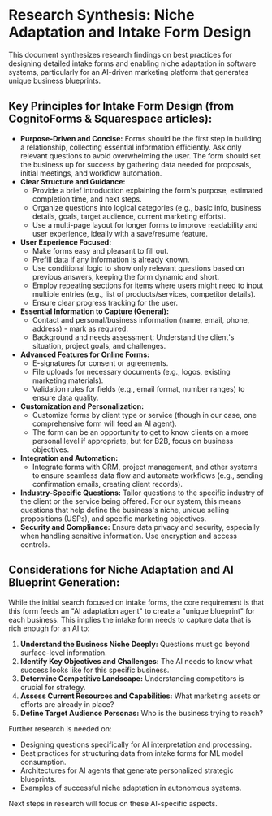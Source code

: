 # Research Synthesis: Niche Adaptation and Intake Form Design

This document synthesizes research findings on best practices for designing detailed intake forms and enabling niche adaptation in software systems, particularly for an AI-driven marketing platform that generates unique business blueprints.

## Key Principles for Intake Form Design (from CognitoForms & Squarespace articles):

*   **Purpose-Driven and Concise:** Forms should be the first step in building a relationship, collecting essential information efficiently. Ask only relevant questions to avoid overwhelming the user. The form should set the business up for success by gathering data needed for proposals, initial meetings, and workflow automation.
*   **Clear Structure and Guidance:**
    *   Provide a brief introduction explaining the form's purpose, estimated completion time, and next steps.
    *   Organize questions into logical categories (e.g., basic info, business details, goals, target audience, current marketing efforts).
    *   Use a multi-page layout for longer forms to improve readability and user experience, ideally with a save/resume feature.
*   **User Experience Focused:**
    *   Make forms easy and pleasant to fill out.
    *   Prefill data if any information is already known.
    *   Use conditional logic to show only relevant questions based on previous answers, keeping the form dynamic and short.
    *   Employ repeating sections for items where users might need to input multiple entries (e.g., list of products/services, competitor details).
    *   Ensure clear progress tracking for the user.
*   **Essential Information to Capture (General):**
    *   Contact and personal/business information (name, email, phone, address) - mark as required.
    *   Background and needs assessment: Understand the client's situation, project goals, and challenges.
*   **Advanced Features for Online Forms:**
    *   E-signatures for consent or agreements.
    *   File uploads for necessary documents (e.g., logos, existing marketing materials).
    *   Validation rules for fields (e.g., email format, number ranges) to ensure data quality.
*   **Customization and Personalization:**
    *   Customize forms by client type or service (though in our case, one comprehensive form will feed an AI agent).
    *   The form can be an opportunity to get to know clients on a more personal level if appropriate, but for B2B, focus on business objectives.
*   **Integration and Automation:**
    *   Integrate forms with CRM, project management, and other systems to ensure seamless data flow and automate workflows (e.g., sending confirmation emails, creating client records).
*   **Industry-Specific Questions:** Tailor questions to the specific industry of the client or the service being offered. For our system, this means questions that help define the business's niche, unique selling propositions (USPs), and specific marketing objectives.
*   **Security and Compliance:** Ensure data privacy and security, especially when handling sensitive information. Use encryption and access controls.

## Considerations for Niche Adaptation and AI Blueprint Generation:

While the initial search focused on intake forms, the core requirement is that this form feeds an "AI adaptation agent" to create a "unique blueprint" for each business. This implies the intake form needs to capture data that is rich enough for an AI to:

1.  **Understand the Business Niche Deeply:** Questions must go beyond surface-level information.
2.  **Identify Key Objectives and Challenges:** The AI needs to know what success looks like for this specific business.
3.  **Determine Competitive Landscape:** Understanding competitors is crucial for strategy.
4.  **Assess Current Resources and Capabilities:** What marketing assets or efforts are already in place?
5.  **Define Target Audience Personas:** Who is the business trying to reach?

Further research is needed on:
*   Designing questions specifically for AI interpretation and processing.
*   Best practices for structuring data from intake forms for ML model consumption.
*   Architectures for AI agents that generate personalized strategic blueprints.
*   Examples of successful niche adaptation in autonomous systems.

Next steps in research will focus on these AI-specific aspects.
